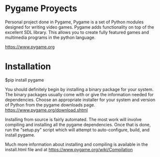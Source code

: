 
# Pygame Proyects

Personal project done in Pygame, Pygame is a set of Python modules designed for writing video games. Pygame adds functionality on top of the excellent SDL library. This allows you to create fully featured games and multimedia programs in the python language.


https://www.pygame.org


# Installation

$pip install pygame

You should definitely begin by installing a binary package for your system. The binary packages usually come with or give the information needed for dependencies. Choose an appropriate installer for your system and version of Python from the pygame downloads page. https://www.pygame.org/download.shtml

Installing from source is fairly automated. The most work will involve compiling and installing all the pygame dependencies. Once that is done, run the "setup.py" script which will attempt to auto-configure, build, and install pygame.

Much more information about installing and compiling is available in the install.html file and at https://www.pygame.org/wiki/Compilation
